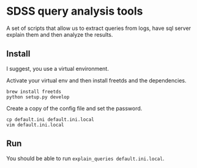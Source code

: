 # SDSS query analysis tools

A set of scripts that allow us to extract queries from logs, have sql server explain them and then analyze the results.

## Install

I suggest, you use a virtual environment.

Activate your virtual env and then install freetds and the dependencies.

```
brew install freetds
python setup.py develop
```

Create a copy of the config file and set the password.

```
cp default.ini default.ini.local
vim default.ini.local
```

## Run

You should be able to run `explain_queries default.ini.local`.
